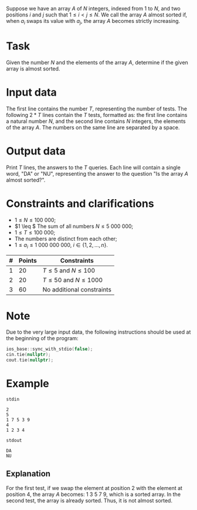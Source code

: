 Suppose we have an array $A$ of $N$ integers, indexed from 1 to $N$, and two positions $i$ and $j$ such that $1 \leq i < j \leq N$.
We call the array $A$ almost sorted if, when $a_i$ swaps its value with $a_j$, the array $A$ becomes strictly increasing.

# Task

Given the number $N$ and the elements of the array $A$, determine if the given array is almost sorted.

# Input data

The first line contains the number $T$, representing the number of tests.
The following $2 * T$ lines contain the $T$ tests, formatted as: the first line contains a natural number $N$, and the second line contains $N$ integers, the elements of the array $A$. The numbers on the same line are separated by a space.

# Output data

Print $T$ lines, the answers to the $T$ queries. Each line will contain a single word, "DA" or "NU", representing the answer to the question "Is the array $A$ almost sorted?".

# Constraints and clarifications

* $1 \leq N \leq 100\ 000$;
* $1 \leq $ The sum of all numbers $N \leq 5\ 000\ 000$;
* $1 \leq T \leq 100\ 000$;
* The numbers are distinct from each other;
* $1 \leq a_i \leq 1\ 000\ 000\ 000, \ i \in \{1, 2, ..., n\}$.

|#|Points|Constraints|
|-|-|--------|
|1|20|$T \leq 5$ and $N \leq 100$|
|2|20|$T \leq 50$ and $N \leq 1000$|
|3|60| No additional constraints |

# Note

Due to the very large input data, the following instructions should be used at the beginning of the program:
```c++
ios_base::sync_with_stdio(false);
cin.tie(nullptr);
cout.tie(nullptr);
```

# Example

`stdin`
```
2
5
1 7 5 3 9
4
1 2 3 4
```

`stdout`
```
DA
NU
```

## Explanation

For the first test, if we swap the element at position 2 with the element at position 4, the array $A$ becomes:
$1\ 3\ 5\ 7\ 9$, which is a sorted array.
In the second test, the array is already sorted. Thus, it is not almost sorted.